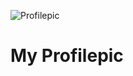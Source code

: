 ![Profilepic](https://user-images.githubusercontent.com/64693405/129186943-d30aff86-a9b3-4f20-9d19-0523be7ad26d.jpg)
# My Profilepic
